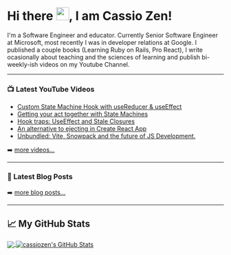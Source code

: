 # Hi there <img src="https://raw.githubusercontent.com/MartinHeinz/MartinHeinz/master/wave.gif" width="30px">, I am Cassio Zen!

I'm a Software Engineer and educator. Currently Senior Software Engineer at Microsoft, most recently I was in developer relations at Google. I published a couple books (Learning Ruby on Rails, Pro React), I write ocasionally about teaching and the sciences of learning and publish bi-weekly-ish videos on my Youtube Channel.

---

### 📺 Latest YouTube Videos

<!-- YOUTUBE-VIDEOS-LIST:START -->
- [Custom State Machine Hook with useReducer & useEffect](https://www.youtube.com/watch?v=jF1tO2hTdC0)
- [Getting your act together with State Machines](https://www.youtube.com/watch?v=N0OaRdJuVlc)
- [Hook traps: UseEffect and Stale Closures](https://www.youtube.com/watch?v=eVRDqtTCd74)
- [An alternative to ejecting in Create React App](https://www.youtube.com/watch?v=2RvntJWs1Pw)
- [Unbundled: Vite, Snowpack and the future of JS Development.](https://www.youtube.com/watch?v=aee93s9TZVc)
<!-- YOUTUBE-VIDEOS-LIST:END -->

➡️ [more videos...](https://youtube.com/reactcasts)

---

### 📕 Latest Blog Posts

<!-- BLOG-POST-LIST:START -->

<!-- BLOG-POST-LIST:END -->

➡️ [more blog posts...](https://world.hey.com/cassio)

---

## &#x1f4c8; My GitHub Stats

<a href="https://github.com/cassiozen/cassiozen">
  <img align="center" src="https://github-readme-stats.vercel.app/api/top-langs/?username=cassiozen&hide=html&title_color=ffffff&text_color=c9cacc&icon_color=2bbc8a&bg_color=1d1f21" />
</a>
<a href="https://github.com/cassiozen/cassiozen">
  <img align="center" src="https://github-readme-stats.vercel.app/api?username=cassiozen&show_icons=true&line_height=27&count_private=true&title_color=ffffff&text_color=c9cacc&icon_color=2bbc8a&bg_color=1d1f21" alt="cassiozen's GitHub Stats" />
</a>
